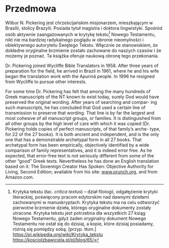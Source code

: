 # Przedmowa
Wilbur N. Pickering jest chrześcijańskim misjonarzem, mieszkającym w Brasílii, stolicy Brazylii.
Posiada tytuł magistra i doktora lingwistyki. Spośród osób aktywnie zaangażowanych w krytykę tekstu[^1] Nowego Testamentu, nikt nie ma bardziej radykalnego poglądu w obronie nieomylności i obiektywnego autorytetu Świętego Tekstu. Włącznie ze stanowiskiem, że dokładne oryginalne brzmienie zostało zachowane do naszych czasów i że możemy je poznać. Ta książka oferuje naukową obronę tego przekonania.

Dr. Pickering joined Wycliffe Bible Translators in 1958. After three years of preparation for the field, he arrived in Brazil in 1961, where he and his wife began the translation work with the Apurinã people. In 1996 he resigned from Wycliffe to pursue other interests.

For some time Dr. Pickering has felt that among the many hundreds of Greek manuscripts of the NT known to exist today, surely God would have preserved the original wording. After years of searching and compar- ing such manuscripts, he has concluded that God used a certain line of transmission to preserve that wording. That line is by far the largest and most cohesive of all manuscript groups, or families. It is distinguished from all other groups by the high level of care with which it was copied (Dr. Pickering holds copies of perfect manuscripts, of that family’s arche- type, for 22 of the 27 books). It is both ancient and independent, and is the only one that has a demonstrable archetypal form in all 27 books. That archetypal form has been empirically, objectively identified by a wide comparison of family representatives, and it is indeed error free. As he expected, that error-free text is not seriously different from some of the other “good” Greek texts. Nevertheless he has done an English translation based on it: The Sovereign Creator Has Spoken: Objective Authority for Living, Second Edition; available from his site: www.prunch.org, and from Amazon.com.

[^1]: Krytyka tekstu (łac. _critica textus_) – dział filologii, odgałęzienie krytyki literackiej, poświęcony pracom edytorskim nad dawnymi dziełami zachowanymi w manuskryptach.
Krytyka tekstu ma na celu odtworzyć pierwotne brzmienie dzieła, którego oryginalne dokumenty zostały utracone. Krytyka tekstu jest potrzebna dla wszystkich 27 ksiąg Nowego Testamentu, gdyż żaden oryginalny dokument Nowego Testamentu nie ostał się do dzisiaj, a kopie, które dzisiaj posiadamy, różnią się pomiędzy sobą. [przyp. tłum.]  
https://pl.wikipedia.org/wiki/Krytyka_tekstu  
https://kosciolzbawiciela.pl/pl/blog/65/